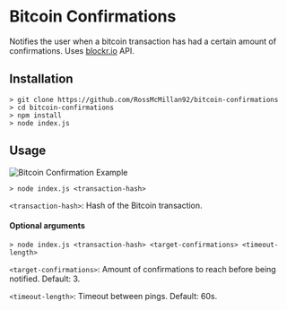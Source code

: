 # Bitcoin Confirmations
Notifies the user when a bitcoin transaction has had a certain amount of confirmations. Uses [blockr.io](blockr.io) API.

## Installation
```
> git clone https://github.com/RossMcMillan92/bitcoin-confirmations
> cd bitcoin-confirmations
> npm install
> node index.js
```

## Usage
![Bitcoin Confirmation Example](https://raw.githubusercontent.com/RossMcMillan92/bitcoin-confirmations/master/images/example.png)
```
> node index.js <transaction-hash>
```

```<transaction-hash>```: Hash of the Bitcoin transaction.

#### Optional arguments

```
> node index.js <transaction-hash> <target-confirmations> <timeout-length>
```

```<target-confirmations>```: Amount of confirmations to reach before being notified. Default: 3.

```<timeout-length>```: Timeout between pings. Default: 60s.
